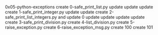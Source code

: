 0x05-python-exceptions
create 0-safe_print_list.py
update
update
update
create 1-safe_print_integer.py
update
update
create 2-safe_print_list_integers.py and update 0
update
update
update
update
create 3-safe_print_division.py
create 4-list_division.py
create 5-raise_exception.py
create 6-raise_exception_msg.py
create 100
create 101
